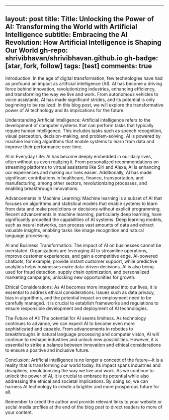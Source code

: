 ---
layout: post
title: Title: Unlocking the Power of AI: Transforming the World with Artificial Intelligence
subtitle:  Embracing the AI Revolution: How Artificial Intelligence is Shaping Our World
gh-repo: shrivibhavan/shrivibhavan.github.io
gh-badge: [star, fork, follow]
tags: [test]
comments: true
----
Introduction:
In the age of digital transformation, few technologies have had as profound an impact as artificial intelligence (AI). AI has become a driving force behind innovation, revolutionizing industries, enhancing efficiency, and transforming the way we live and work. From autonomous vehicles to voice assistants, AI has made significant strides, and its potential is only beginning to be realized. In this blog post, we will explore the transformative power of AI technology and its implications for the future.

Understanding Artificial Intelligence:
Artificial intelligence refers to the development of computer systems that can perform tasks that typically require human intelligence. This includes tasks such as speech recognition, visual perception, decision-making, and problem-solving. AI is powered by machine learning algorithms that enable systems to learn from data and improve their performance over time.

AI in Everyday Life:
AI has become deeply embedded in our daily lives, often without us even realizing it. From personalized recommendations on streaming platforms to virtual assistants like Siri and Alexa, AI is enhancing our experiences and making our lives easier. Additionally, AI has made significant contributions in healthcare, finance, transportation, and manufacturing, among other sectors, revolutionizing processes, and enabling breakthrough innovations.

Advancements in Machine Learning:
Machine learning is a subset of AI that focuses on algorithms and statistical models that enable systems to learn from data and make predictions or decisions without explicit programming. Recent advancements in machine learning, particularly deep learning, have significantly propelled the capabilities of AI systems. Deep learning models, such as neural networks, can process vast amounts of data and extract valuable insights, enabling tasks like image recognition and natural language processing.

AI and Business Transformation:
The impact of AI on businesses cannot be overstated. Organizations are leveraging AI to streamline operations, improve customer experiences, and gain a competitive edge. AI-powered chatbots, for example, provide instant customer support, while predictive analytics helps businesses make data-driven decisions. AI is also being used for fraud detection, supply chain optimization, and personalized marketing campaigns, unlocking new opportunities for growth.

Ethical Considerations:
As AI becomes more integrated into our lives, it is essential to address ethical considerations. Issues such as data privacy, bias in algorithms, and the potential impact on employment need to be carefully managed. It is crucial to establish frameworks and regulations to ensure responsible development and deployment of AI technologies.

The Future of AI:
The potential for AI seems limitless. As technology continues to advance, we can expect AI to become even more sophisticated and capable. From advancements in robotics to breakthroughs in natural language processing and computer vision, AI will continue to reshape industries and unlock new possibilities. However, it is essential to strike a balance between innovation and ethical considerations to ensure a positive and inclusive future.

Conclusion:
Artificial intelligence is no longer a concept of the future—it is a reality that is transforming our world today. Its impact spans industries and disciplines, revolutionizing the way we live and work. As we continue to unlock the power of AI, it is crucial to embrace its potential while also addressing the ethical and societal implications. By doing so, we can harness AI technology to create a brighter and more prosperous future for all.

Remember to credit the author and provide relevant links to your website or social media profiles at the end of the blog post to direct readers to more of your content.
